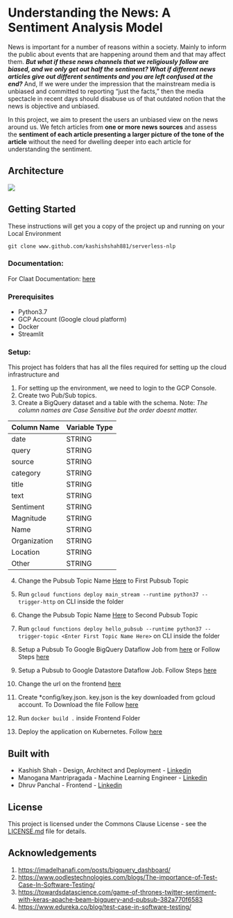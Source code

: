 # Understanding the News: A Sentiment Analysis Model

News is important for a number of reasons within a society. Mainly to inform the public about events that are happening around them and that may affect them. 
***But what if these news channels that we religiously follow are biased, and we only get out half the sentiment? What if different news articles give out different sentiments and you are left confused at the end?*** 
And, If we were under the impression that the mainstream media is unbiased and committed to reporting “just the facts,” then the media spectacle in recent days should disabuse us of that outdated notion that the news is objective and unbiased.

In this project, we aim to present the users an unbiased view on the news around us. We fetch articles from **one or more news sources** and assess the **sentiment of each article presenting a larger picture of the tone of the article** without the need for dwelling deeper into each article for understanding the sentiment.

## Architecture
<img src="https://github.com/kashishshah881/serverless-nlp/blob/master/img/arch.jpeg">

## Getting Started
These instructions will get you a copy of the project up and running on your Local Environment 
```
git clone www.github.com/kashishshah881/serverless-nlp
```
### Documentation: 
For Claat Documentation: [here](https://docs.google.com/document/d/1nqC3kqwIQBxHA7GCg8Wy516HHWqfMBf-7XVf9iy_HM4/edit?usp=sharing)

### Prerequisites

- Python3.7
- GCP Account (Google cloud platform)
- Docker
- Streamlit

### Setup:

This project has folders that has all the files required for setting up the cloud infrastructure and 

1. For setting up the environment, we need to login to the GCP Console.
2. Create two Pub/Sub topics. 
3. Create a BigQuery dataset and a table with the schema. Note: *The column names are Case Sensitive but the order doesnt matter.*

| Column Name   | Variable Type |
| ------------- | ------------- |
| date          | STRING        |
| query         | STRING        |
| source        | STRING        |
| category      | STRING        |
| title         | STRING        |
| text          | STRING        |
| Sentiment     | STRING        |
| Magnitude     | STRING        |
| Name          | STRING        |
| Organization  | STRING        |
| Location      | STRING        |
| Other         | STRING        |
 
 4. Change the Pubsub Topic Name [Here](https://github.com/kashishshah881/serverless-nlp/blob/master/gcloud/cloudfunctions/cloudFunction1/main.py#L100) to First Pubsub Topic
 
 5. Run ```gcloud functions deploy main_stream --runtime python37 --trigger-http``` on CLI inside the folder
 
 6. Change the Pubsub Topic Name [Here](https://github.com/kashishshah881/serverless-nlp/blob/master/gcloud/cloudfunctions/cloudFunction2/main.py#L70) to Second Pubsub Topic
 
 7. Run ```gcloud functions deploy hello_pubsub --runtime python37 --trigger-topic <Enter First Topic Name Here>``` on CLI inside the folder
 
 8. Setup a Pubsub To Google BigQuery Dataflow Job from [here](https://github.com/kashishshah881/serverless-nlp/blob/master/gcloud/dataflow/pubsubToBigQuery.java#L93) or Follow Steps [here](https://cloud.google.com/dataflow/docs/guides/templates/provided-streaming#cloudpubsubsubscriptiontobigquery)
 
 9. Setup a Pubsub to Google Datastore Dataflow Job. Follow Steps [here](https://cloud.google.com/dataflow/docs/guides/templates/provided-streaming#cloudpubsubtogcstext)
 
 10. Change the url on the frontend [here](https://github.com/kashishshah881/serverless-nlp/blob/master/frontend/main.py#L29)
 
 11. Create *config/key.json. key.json is the key downloaded from gcloud account. 
 To Download the file Follow [here](https://cloud.google.com/iam/docs/creating-managing-service-account-keys)
 
 12. Run ```docker build .``` inside Frontend Folder
 13. Deploy the application on Kubernetes. Follow [here](https://codeburst.io/getting-started-with-kubernetes-deploy-a-docker-container-with-kubernetes-in-5-minutes-eb4be0e96370)
 

## Built with

- Kashish Shah - Design, Architect and Deployment - [Linkedin](https://www.linkedin.com/in/shah-kashish/)
- Manogana Mantripragada - Machine Learning Engineer - [Linkedin](https://www.linkedin.com/in/manogna-mantripragada/)
- Dhruv Panchal - Frontend - [Linkedin](https://www.linkedin.com/in/panchaldhruv/)

## License

This project is licensed under the Commons Clause License - see the [LICENSE.md](https://commonsclause.com/) file for details.

## Acknowledgements
1. https://imadelhanafi.com/posts/bigquery_dashboard/
2. https://www.oodlestechnologies.com/blogs/The-importance-of-Test-Case-In-Software-Testing/
3. https://towardsdatascience.com/game-of-thrones-twitter-sentiment-with-keras-apache-beam-bigquery-and-pubsub-382a770f6583
4. https://www.edureka.co/blog/test-case-in-software-testing/

